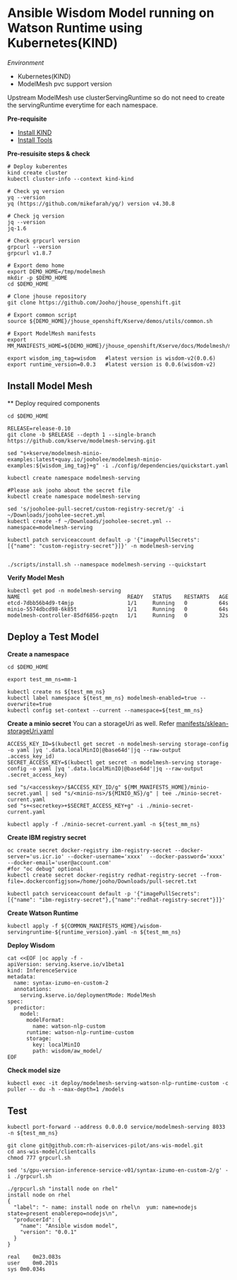 # Ansible Wisdom Model running on Watson Runtime using Kubernetes(KIND)

*Environment*
 - Kubernetes(KIND)
 - ModelMesh pvc support version

Upstream ModelMesh use clusterServingRuntime so do not need to create the servingRuntime everytime for each namespace.

**Pre-requisite**
- [Install KIND](../ETC/Kind.md)
- [Install Tools](../ETC/ToolBinary.md)

**Pre-resuisite steps & check**
~~~
# Deploy kuberentes
kind create cluster
kubectl cluster-info --context kind-kind

# Check yq version
yq --version
yq (https://github.com/mikefarah/yq/) version v4.30.8

# Check jq version
jq --version
jq-1.6

# Check grpcurl version
grpcurl --version
grpcurl v1.8.7

# Export demo home
export DEMO_HOME=/tmp/modelmesh
mkdir -p $DEMO_HOME
cd $DEMO_HOME

# Clone jhouse repository
git clone https://github.com/Jooho/jhouse_openshift.git

# Export common script
source ${DEMO_HOME}/jhouse_openshift/Kserve/demos/utils/common.sh

# Export ModelMesh manifests
export MM_MANIFESTS_HOME=${DEMO_HOME}/jhouse_openshift/Kserve/docs/Modelmesh/manifests

export wisdom_img_tag=wisdom   #latest version is wisdom-v2(0.0.6)
export runtime_version=0.0.3   #latest version is 0.0.6(wisdom-v2)
~~~


## Install Model Mesh

** Deploy required components
~~~
cd $DEMO_HOME

RELEASE=release-0.10
git clone -b $RELEASE --depth 1 --single-branch https://github.com/kserve/modelmesh-serving.git

sed "s+kserve/modelmesh-minio-examples:latest+quay.io/jooholee/modelmesh-minio-examples:${wisdom_img_tag}+g" -i ./config/dependencies/quickstart.yaml

kubectl create namespace modelmesh-serving

#Please ask jooho about the secret file
kubectl create namespace modelmesh-serving

sed 's/jooholee-pull-secret/custom-registry-secret/g' -i  ~/Downloads/jooholee-secret.yml 
kubectl create -f ~/Downloads/jooholee-secret.yml --namespace=modelmesh-serving

kubectl patch serviceaccount default -p '{"imagePullSecrets": [{"name": "custom-registry-secret"}]}' -n modelmesh-serving  


./scripts/install.sh --namespace modelmesh-serving --quickstart
~~~


**Verify Model Mesh**
~~~
kubectl get pod -n modelmesh-serving
NAME                                  READY   STATUS    RESTARTS   AGE
etcd-7dbb56b4d9-t4mjp                 1/1     Running   0          64s
minio-5574dbcd98-6k85t                1/1     Running   0          64s
modelmesh-controller-85df6856-pzqtn   1/1     Running   0          32s
~~~

## Deploy a Test Model

**Create a namespace**
~~~
cd $DEMO_HOME

export test_mm_ns=mm-1

kubectl create ns ${test_mm_ns}
kubectl label namespace ${test_mm_ns} modelmesh-enabled=true --overwrite=true
kubectl config set-context --current --namespace=${test_mm_ns}
~~~

**Create a minio secret**
You can a storageUri as well. Refer [manifests/sklean-storageUri.yaml](manifests/sklearn-storageUri.yaml)
~~~
ACCESS_KEY_ID=$(kubectl get secret -n modelmesh-serving storage-config -o yaml |yq '.data.localMinIO|@base64d'|jq --raw-output .access_key_id)
SECRET_ACCESS_KEY=$(kubectl get secret -n modelmesh-serving storage-config -o yaml |yq '.data.localMinIO|@base64d'|jq --raw-output .secret_access_key)

sed "s/<accesskey>/$ACCESS_KEY_ID/g" ${MM_MANIFESTS_HOME}/minio-secret.yaml | sed "s/<minio-ns>/${MINIO_NS}/g" | tee ./minio-secret-current.yaml 
sed "s+<secretkey>+$SECRET_ACCESS_KEY+g" -i ./minio-secret-current.yaml 

kubectl apply -f ./minio-secret-current.yaml -n ${test_mm_ns}
~~~

**Create IBM registry secret**
~~~
oc create secret docker-registry ibm-registry-secret --docker-server='us.icr.io' --docker-username='xxxx'  --docker-password='xxxx' --docker-email='user@account.com'
#for "oc debug" optional
kubectl create secret docker-registry redhat-registry-secret --from-file=.dockerconfigjson=/home/jooho/Downloads/pull-secret.txt

kubectl patch serviceaccount default -p '{"imagePullSecrets": [{"name": "ibm-registry-secret"},{"name":"redhat-registry-secret"}]}'    
~~~

**Create Watson Runtime**
~~~
kubectl apply -f ${COMMON_MANIFESTS_HOME}/wisdom-servingruntime-${runtime_version}.yaml -n ${test_mm_ns}
~~~

**Deploy Wisdom**
~~~
cat <<EOF |oc apply -f - 
apiVersion: serving.kserve.io/v1beta1
kind: InferenceService
metadata:
  name: syntax-izumo-en-custom-2
  annotations:
    serving.kserve.io/deploymentMode: ModelMesh
spec:
  predictor:
    model:
      modelFormat:
        name: watson-nlp-custom
      runtime: watson-nlp-runtime-custom
      storage:
        key: localMinIO
        path: wisdom/aw_model/
EOF
~~~

**Check model size**
~~~
kubectl exec -it deploy/modelmesh-serving-watson-nlp-runtime-custom -c puller -- du -h --max-depth=1 /models
~~~

## Test
~~~
kubectl port-forward --address 0.0.0.0 service/modelmesh-serving 8033 -n ${test_mm_ns}

git clone git@github.com:rh-aiservices-pilot/ans-wis-model.git
cd ans-wis-model/clientcalls
chmod 777 grpcurl.sh

sed 's/gpu-version-inference-service-v01/syntax-izumo-en-custom-2/g' -i ./grpcurl.sh

./grpcurl.sh "install node on rhel" 
install node on rhel
{
  "label": "- name: install node on rhel\n  yum: name=nodejs state=present enablerepo=nodejs\n",
  "producerId": {
    "name": "Ansible wisdom model",
    "version": "0.0.1"
  }
}

real	0m23.083s
user	0m0.201s
sys	0m0.034s
~~~
